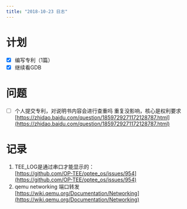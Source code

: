```yaml
---
title: "2018-10-23 日志"
---
```


# 计划

- [x] 编写专利（1篇）
- [x] 继续看GDB

# 问题
- [ ] 个人提交专利，对说明书内容会进行查重吗
      重复没影响，核心是权利要求  [https://zhidao.baidu.com/question/1859729271172128787.html](https://zhidao.baidu.com/question/1859729271172128787.html)

# 记录
1. TEE_LOG是通过串口才能显示的：  
   [https://github.com/OP-TEE/optee_os/issues/954](https://github.com/OP-TEE/optee_os/issues/954)
2. qemu networking 端口转发  
   [https://wiki.qemu.org/Documentation/Networking](https://wiki.qemu.org/Documentation/Networking)